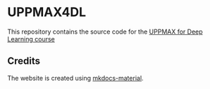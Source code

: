 # UPPMAX4DL

This repository contains the source code for the [UPPMAX for Deep Learning course](https://uppmax.github.io/uppmax4DL/)


## Credits

The website is created using
[mkdocs-material](https://squidfunk.github.io/mkdocs-material). 
